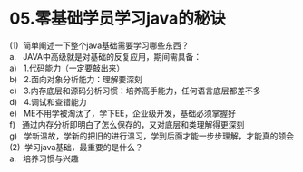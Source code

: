 # 05.零基础学员学习java的秘诀

(1)  简单阐述一下整个java基础需要学习哪些东西？<br />a.   JAVA中高级就是对基础的反复应用，期间需具备：<br />a)   1.代码能力（一定要敲出来）<br />b)   2.面向对象分析能力：理解要深刻<br />c)   3.内存底层和源码分析习惯：培养高手能力，任何语言底层都差不多<br />d)   4.调试和查错能力<br />e)   ME不用学被淘汰了，学下EE，企业级开发，基础必须掌握好<br />f)   通过内存分析即明白了怎么保存的，又对底层和类理解得更深刻<br />g)   学新温故，学新的把旧的进行温习，学到后面才能一步步理解，才能真的领会<br />(2)  学习java基础，最重要的是什么？<br />a.   培养习惯与兴趣
